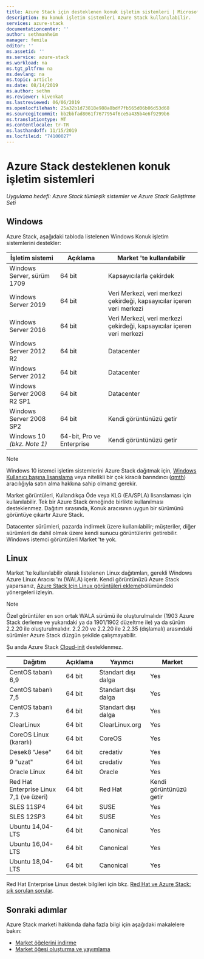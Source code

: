 ```yaml
---
title: Azure Stack için desteklenen konuk işletim sistemleri | Microsoft Docs
description: Bu konuk işletim sistemleri Azure Stack kullanılabilir.
services: azure-stack
documentationcenter: ''
author: sethmanheim
manager: femila
editor: ''
ms.assetid: ''
ms.service: azure-stack
ms.workload: na
ms.tgt_pltfrm: na
ms.devlang: na
ms.topic: article
ms.date: 08/14/2019
ms.author: sethm
ms.reviewer: kivenkat
ms.lastreviewed: 06/06/2019
ms.openlocfilehash: 25a32b1d73818e988a8bdf7fb565d06b06d53d68
ms.sourcegitcommit: bb2bbfad8061f7677954f6ce5a435b4e6f9299b6
ms.translationtype: MT
ms.contentlocale: tr-TR
ms.lasthandoff: 11/15/2019
ms.locfileid: "74100027"
---
```

# <a name="guest-operating-systems-supported-on-azure-stack"></a>Azure Stack desteklenen konuk işletim sistemleri

*Uygulama hedefi: Azure Stack tümleşik sistemler ve Azure Stack Geliştirme Seti*

## <a name="windows"></a>Windows

Azure Stack, aşağıdaki tabloda listelenen Windows Konuk işletim sistemlerini destekler:

| İşletim sistemi | Açıklama | Market 'te kullanılabilir |
| --- | --- | --- |
| Windows Server, sürüm 1709 | 64 bit | Kapsayıcılarla çekirdek |
| Windows Server 2019 | 64 bit |  Veri Merkezi, veri merkezi çekirdeği, kapsayıcılar içeren veri merkezi |
| Windows Server 2016 | 64 bit |  Veri Merkezi, veri merkezi çekirdeği, kapsayıcılar içeren veri merkezi |
| Windows Server 2012 R2 | 64 bit |  Datacenter |
| Windows Server 2012 | 64 bit |  Datacenter |
| Windows Server 2008 R2 SP1 | 64 bit |  Datacenter |
| Windows Server 2008 SP2 | 64 bit |  Kendi görüntünüzü getir |
| Windows 10 *(bkz. Note 1)* | 64-bit, Pro ve Enterprise | Kendi görüntünüzü getir |

> [!NOTE]
> Windows 10 istemci işletim sistemlerini Azure Stack dağıtmak için, [Windows Kullanıcı başına lisanslama](https://www.microsoft.com/Licensing/product-licensing/windows10.aspx) veya nitelikli bir çok kiracılı barındırıcı ([qmth](https://www.microsoft.com/en-us/CloudandHosting/licensing_sca.aspx)) aracılığıyla satın alma hakkına sahip olmanız gerekir.

Market görüntüleri, Kullandıkça Öde veya KLG (EA/SPLA) lisanslaması için kullanılabilir. Tek bir Azure Stack örneğinde birlikte kullanılması desteklenmez. Dağıtım sırasında, Konuk aracısının uygun bir sürümünü görüntüye çıkartır Azure Stack.

Datacenter sürümleri, pazarda indirmek üzere kullanılabilir; müşteriler, diğer sürümleri de dahil olmak üzere kendi sunucu görüntülerini getirebilir. Windows istemci görüntüleri Market 'te yok.

## <a name="linux"></a>Linux

Market 'te kullanılabilir olarak listelenen Linux dağıtımları, gerekli Windows Azure Linux Aracısı 'nı (WALA) içerir. Kendi görüntünüzü Azure Stack yaparsanız, [Azure Stack Için Linux görüntüleri ekleme](azure-stack-linux.md)bölümündeki yönergeleri izleyin.

> [!NOTE]
> Özel görüntüler en son ortak WALA sürümü ile oluşturulmalıdır (1903 Azure Stack derleme ve yukarıdaki ya da 1901/1902 düzeltme ile) ya da sürüm 2.2.20 ile oluşturulmalıdır. 2\.2.20 ve 2.2.20 ile 2.2.35 (dışlamalı) arasındaki sürümler Azure Stack düzgün şekilde çalışmayabilir.
>
> Şu anda Azure Stack [Cloud-init](https://cloud-init.io/) desteklenmez.

| Dağıtım | Açıklama | Yayımcı | Market |
| --- | --- | --- | --- |
| CentOS tabanlı 6,9 | 64 bit | Standart dışı dalga | Yes |
| CentOS tabanlı 7,5 | 64 bit | Standart dışı dalga | Yes |
| CentOS tabanlı 7.3 | 64 bit | Standart dışı dalga | Yes |
| ClearLinux | 64 bit | ClearLinux.org | Yes |
| CoreOS Linux (kararlı) |  64 bit | CoreOS | Yes |
| Desek8 "Jese" | 64 bit | credativ |  Yes |
| 9 "uzat" | 64 bit | credativ | Yes |
| Oracle Linux | 64 bit | Oracle | Yes |
| Red Hat Enterprise Linux 7,1 (ve üzeri) | 64 bit | Red Hat | Kendi görüntünüzü getir |
| SLES 11SP4 | 64 bit | SUSE | Yes |
| SLES 12SP3 | 64 bit | SUSE | Yes |
| Ubuntu 14,04-LTS | 64 bit | Canonical | Yes |
| Ubuntu 16,04-LTS | 64 bit | Canonical | Yes |
| Ubuntu 18,04-LTS | 64 bit | Canonical | Yes |

Red Hat Enterprise Linux destek bilgileri için bkz. [Red Hat ve Azure Stack: sık sorulan sorular](https://access.redhat.com/articles/3413531).

## <a name="next-steps"></a>Sonraki adımlar

Azure Stack marketi hakkında daha fazla bilgi için aşağıdaki makalelere bakın:

- [Market öğelerini indirme](azure-stack-download-azure-marketplace-item.md)  
- [Market öğesi oluşturma ve yayımlama](azure-stack-create-and-publish-marketplace-item.md)
